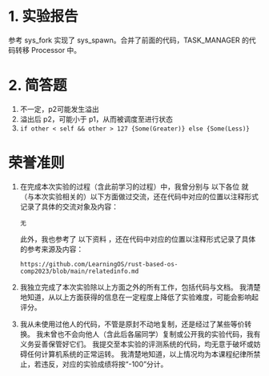 # 1. 实验报告
  参考 sys_fork 实现了 sys_spawn。合并了前面的代码，TASK_MANAGER 的代码转移 Processor 中。
  
# 2. 简答题
  1. 不一定，p2可能发生溢出
  2. 溢出后 p2，可能小于 p1，从而被调度至进行状态
  3. ```if other < self && other > 127 {Some(Greater)} else {Some(Less)} ```

# 荣誉准则

1. 在完成本次实验的过程（含此前学习的过程）中，我曾分别与 以下各位 就（与本次实验相关的）以下方面做过交流，还在代码中对应的位置以注释形式记录了具体的交流对象及内容：

    ```无```

    此外，我也参考了 以下资料 ，还在代码中对应的位置以注释形式记录了具体的参考来源及内容：

    ```https://github.com/LearningOS/rust-based-os-comp2023/blob/main/relatedinfo.md```

3. 我独立完成了本次实验除以上方面之外的所有工作，包括代码与文档。 我清楚地知道，从以上方面获得的信息在一定程度上降低了实验难度，可能会影响起评分。

4. 我从未使用过他人的代码，不管是原封不动地复制，还是经过了某些等价转换。 我未曾也不会向他人（含此后各届同学）复制或公开我的实验代码，我有义务妥善保管好它们。 我提交至本实验的评测系统的代码，均无意于破坏或妨碍任何计算机系统的正常运转。 我清楚地知道，以上情况均为本课程纪律所禁止，若违反，对应的实验成绩将按“-100”分计。